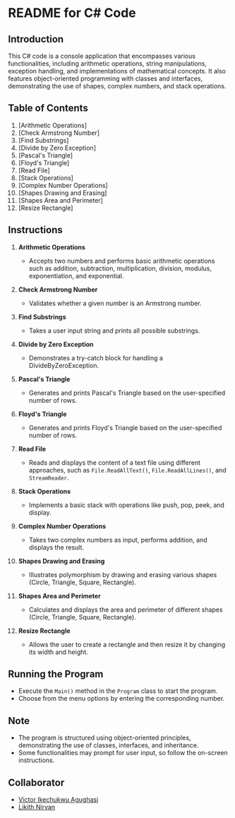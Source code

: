 # README for C# Code

## Introduction

This C# code is a console application that encompasses various functionalities, including arithmetic operations, string manipulations, exception handling, and implementations of mathematical concepts. It also features object-oriented programming with classes and interfaces, demonstrating the use of shapes, complex numbers, and stack operations.

## Table of Contents

1. [Arithmetic Operations]
2. [Check Armstrong Number]
3. [Find Substrings]
4. [Divide by Zero Exception]
5. [Pascal's Triangle]
6. [Floyd's Triangle]
7. [Read File]
8. [Stack Operations]
9. [Complex Number Operations]
10. [Shapes Drawing and Erasing]
11. [Shapes Area and Perimeter]
12. [Resize Rectangle]

## Instructions

1. **Arithmetic Operations**
   - Accepts two numbers and performs basic arithmetic operations such as addition, subtraction, multiplication, division, modulus, exponentiation, and exponential.

2. **Check Armstrong Number**
   - Validates whether a given number is an Armstrong number.

3. **Find Substrings**
   - Takes a user input string and prints all possible substrings.

4. **Divide by Zero Exception**
   - Demonstrates a try-catch block for handling a DivideByZeroException.

5. **Pascal's Triangle**
   - Generates and prints Pascal's Triangle based on the user-specified number of rows.

6. **Floyd's Triangle**
   - Generates and prints Floyd's Triangle based on the user-specified number of rows.

7. **Read File**
   - Reads and displays the content of a text file using different approaches, such as `File.ReadAllText()`, `File.ReadAllLines()`, and `StreamReader`.

8. **Stack Operations**
   - Implements a basic stack with operations like push, pop, peek, and display.

9. **Complex Number Operations**
   - Takes two complex numbers as input, performs addition, and displays the result.

10. **Shapes Drawing and Erasing**
    - Illustrates polymorphism by drawing and erasing various shapes (Circle, Triangle, Square, Rectangle).

11. **Shapes Area and Perimeter**
    - Calculates and displays the area and perimeter of different shapes (Circle, Triangle, Square, Rectangle).

12. **Resize Rectangle**
    - Allows the user to create a rectangle and then resize it by changing its width and height.

## Running the Program

- Execute the `Main()` method in the `Program` class to start the program.
- Choose from the menu options by entering the corresponding number.

## Note

- The program is structured using object-oriented principles, demonstrating the use of classes, interfaces, and inheritance.
- Some functionalities may prompt for user input, so follow the on-screen instructions.


## Collaborator
- [Victor Ikechukwu Agughasi](https://github.com/Victor-Ikechukwu)
- [Likith Nirvan](https://github.com/Likith077)
